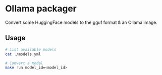 # Ollama packager

Convert some HuggingFace models to the gguf format & an Ollama image.

## Usage

```bash
# List available models
cat ./models.yml

# Convert a model
make run model_id=<model_id>
```
